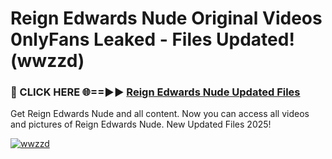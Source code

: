 # Reign Edwards Nude Original Videos 0nlyFans Leaked - Files Updated! (wwzzd)

<h3>🔴 CLICK HERE 🌐==►► <a href="https://tinyurl.com/yrmya6cz" rel="nofollow">Reign Edwards Nude Updated Files</a></h3>

Get Reign Edwards Nude and all content. Now you can access all videos and pictures of Reign Edwards Nude. New Updated Files 2025!

[![wwzzd](https://i.imgur.com/FMdXYCs.gif)](https://tinyurl.com/yrmya6cz)
